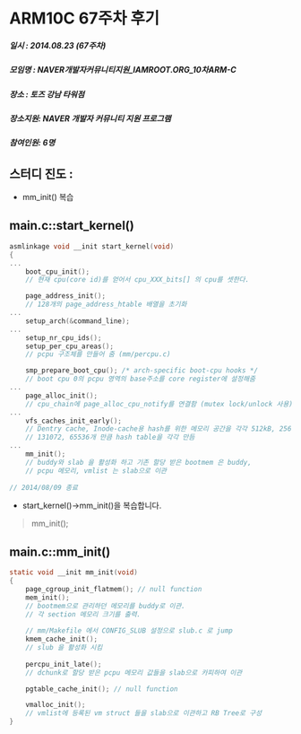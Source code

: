 # ARM10C 67주차 후기
##### 일시    : 2014.08.23 (67주차)
##### 모임명  : NAVER개발자커뮤니티지원_IAMROOT.ORG_10차ARM-C
##### 장소    : 토즈 강남 타워점
##### 장소지원: NAVER 개발자 커뮤니티 지원 프로그램
##### 참여인원: 6명

## 스터디 진도 : 
* mm_init() 복습

## main.c::start_kernel()
```c
asmlinkage void __init start_kernel(void)
{
...
	boot_cpu_init();
	// 현재 cpu(core id)를 얻어서 cpu_XXX_bits[] 의 cpu를 셋한다.

	page_address_init();
	// 128개의 page_address_htable 배열을 초기화
...
	setup_arch(&command_line);
...
	setup_nr_cpu_ids();
	setup_per_cpu_areas();
	// pcpu 구조체를 만들어 줌 (mm/percpu.c)

	smp_prepare_boot_cpu();	/* arch-specific boot-cpu hooks */
	// boot cpu 0의 pcpu 영역의 base주소를 core register에 설정해줌
...
	page_alloc_init();
	// cpu_chain에 page_alloc_cpu_notify를 연결함 (mutex lock/unlock 사용)
...
	vfs_caches_init_early();
	// Dentry cache, Inode-cache용 hash를 위한 메모리 공간을 각각 512kB, 256kB만큼 할당 받고,
	// 131072, 65536개 만큼 hash table을 각각 만듬
...
	mm_init();
	// buddy와 slab 을 활성화 하고 기존 할당 받은 bootmem 은 buddy,
	// pcpu 메모리, vmlist 는 slab으로 이관
	
// 2014/08/09 종료
```
* start_kernel()->mm_init()을 복습합니다. 
> mm_init();

## main.c::mm_init()
```c
static void __init mm_init(void)
{
	page_cgroup_init_flatmem(); // null function
	mem_init();
	// bootmem으로 관리하던 메모리를 buddy로 이관.
	// 각 section 메모리 크기를 출력.
	
	// mm/Makefile 에서 CONFIG_SLUB 설정으로 slub.c 로 jump
	kmem_cache_init();
	// slub 을 활성화 시킴
	
	percpu_init_late();
	// dchunk로 할당 받은 pcpu 메모리 값들을 slab으로 카피하여 이관

	pgtable_cache_init(); // null function

	vmalloc_init();
	// vmlist에 등록된 vm struct 들을 slab으로 이관하고 RB Tree로 구성
}
```
 


